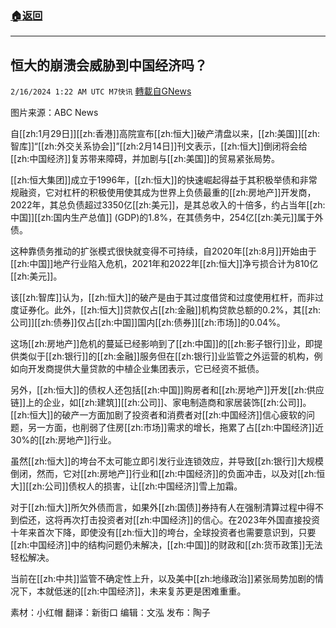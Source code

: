 ###  [:house:返回](README.md)
---


## 恒大的崩溃会威胁到中国经济吗？
`2/16/2024 1:22 AM UTC M7快讯` [轉載自GNews](https://gnews.org/articles/2312646)

图片来源：ABC News

自[[zh:1月29日]][[zh:香港]]高院宣布[[zh:恒大]]破产清盘以来，[[zh:美国]][[zh:智库]]“[[zh:外交关系协会]]”[[zh:2月14日]]刊文表示，[[zh:恒大]]倒闭将会给[[zh:中国经济]]复苏带来障碍，并加剧与[[zh:美国]]的贸易紧张局势。

[[zh:恒大集团]]成立于1996年，[[zh:恒大]]的快速崛起得益于其积极举债和非常规融资，它对杠杆的积极使用使其成为世界上负债最重的[[zh:房地产]]开发商，2022年，其总负债超过3350亿[[zh:美元]]，是其总收入的十倍多，约占当年[[zh:中国]][[zh:国内生产总值]] (GDP)的1.8%，在其债务中，254亿[[zh:美元]]属于外债。

这种靠债务推动的扩张模式很快就变得不可持续，自2020年[[zh:8月]]开始由于[[zh:中国]]地产行业陷入危机，2021年和2022年[[zh:恒大]]净亏损合计为810亿[[zh:美元]]。

该[[zh:智库]]认为，[[zh:恒大]]的破产是由于其过度借贷和过度使用杠杆，而非过度证券化。此外，[[zh:恒大]]贷款仅占[[zh:金融]]机构贷款总额的0.2%，其[[zh:公司]][[zh:债券]]仅占[[zh:中国]]国内[[zh:债券]][[zh:市场]]的0.04%。

这场[[zh:房地产]]危机的蔓延已经影响到了[[zh:中国]]的[[zh:影子银行]]业，即提供类似于[[zh:银行]]的[[zh:金融]]服务但在[[zh:银行]]业监管之外运营的机构，例如向开发商提供大量贷款的中植企业集团表示，它已经资不抵债。

另外，[[zh:恒大]]的债权人还包括[[zh:中国]]购房者和[[zh:房地产]]开发[[zh:供应链]]上的企业，如[[zh:建筑]][[zh:公司]]、家电制造商和家居装饰[[zh:公司]]。[[zh:恒大]]的破产一方面加剧了投资者和消费者对[[zh:中国经济]]信心疲软的问题，另一方面，也削弱了住房[[zh:市场]]需求的增长，拖累了占[[zh:中国经济]]近30%的[[zh:房地产]]行业。

虽然[[zh:恒大]]的垮台不太可能立即引发行业连锁效应，并导致[[zh:银行]]大规模倒闭，然而，它对[[zh:房地产]]行业和[[zh:中国经济]]的负面冲击，以及对[[zh:恒大]][[zh:公司]]债权人的损害，让[[zh:中国经济]]雪上加霜。

对于[[zh:恒大]]所欠外债而言，如果外[[zh:国债]]券持有人在强制清算过程中得不到偿还，这将再次打击投资者对[[zh:中国经济]]的信心。在2023年外国直接投资十年来首次下降，即使没有[[zh:恒大]]的垮台，全球投资者也需要意识到，只要[[zh:中国经济]]中的结构问题仍未解决，[[zh:中国]]的财政和[[zh:货币政策]]无法轻松解决。

当前在[[zh:中共]]监管不确定性上升，以及美中[[zh:地缘政治]]紧张局势加剧的情况下，本就低迷的[[zh:中国经济]]，未来复苏更是困难重重。
           
       
素材：小红帽  翻译：新街口  编辑：文泓  发布：陶子

